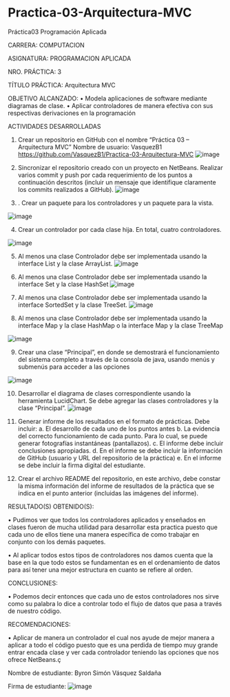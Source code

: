# Practica-03-Arquitectura-MVC

Práctica03 Programación Aplicada

CARRERA: COMPUTACION	 

ASIGNATURA: PROGRAMACION APLICADA

NRO. PRÁCTICA:	3	        

TÍTULO PRÁCTICA: Arquitectura MVC

OBJETIVO ALCANZADO:
•	Modela aplicaciones de software mediante diagramas de clase.
•	Aplicar controladores de manera efectiva con sus respectivas derivaciones en la programación

ACTIVIDADES DESARROLLADAS

1.	Crear un repositorio en GitHub con el nombre “Práctica 03 – Arquitectura MVC”
Nombre de usuario: VasquezB1 
https://github.com/VasquezB1/Practica-03-Arquitectura-MVC
 ![image](https://user-images.githubusercontent.com/49033314/56637990-9d010b00-6632-11e9-921a-df84c457694f.png)
 
2.	Sincronizar el repositorio creado con un proyecto en NetBeans. Realizar varios commit y push por cada requerimiento de los puntos a continuación descritos (incluir un mensaje que identifique claramente los commits realizados a GitHub).
![image](https://user-images.githubusercontent.com/49033314/56642533-3f25f080-663d-11e9-8ec4-d5f198733b9a.png)

3.	. Crear un paquete para los controladores y un paquete para la vista. 

![image](https://user-images.githubusercontent.com/49033314/56638013-aa1dfa00-6632-11e9-8bd0-eb6e760df437.png)

4.	Crear un controlador por cada clase hija. En total, cuatro controladores. 

![image](https://user-images.githubusercontent.com/49033314/56638031-b43ff880-6632-11e9-81e3-572cfda34279.png)

5.	Al menos una clase Controlador debe ser implementada usando la interface List y la clase ArrayList.
![image](https://user-images.githubusercontent.com/49033314/56638081-d20d5d80-6632-11e9-8aca-97682fb10096.png)

6.	Al menos una clase Controlador debe ser implementada usando la interface Set y la clase HashSet
![image](https://user-images.githubusercontent.com/49033314/56638099-db96c580-6632-11e9-8cee-acb63c6575f4.png)
 
7.	Al menos una clase Controlador debe ser implementada usando la interface SortedSet y la clase TreeSet.
![image](https://user-images.githubusercontent.com/49033314/56638124-e5b8c400-6632-11e9-9fc9-e681f91e2604.png)
 
8.	Al menos una clase Controlador debe ser implementada usando la interface Map y la clase HashMap o la interface Map y la clase TreeMap

![image](https://user-images.githubusercontent.com/49033314/56638135-ee10ff00-6632-11e9-8a1a-d476db39a9dc.png)
 
9.	Crear una clase “Principal”, en donde se demostrará el funcionamiento del sistema completo a través de la consola de java, usando menús y submenús para acceder a las opciones

![image](https://user-images.githubusercontent.com/49033314/56638148-f6693a00-6632-11e9-8615-00104e0ad900.png)
 
10.	Desarrollar el diagrama de clases correspondiente usando la herramienta LucidChart. Se debe agregar las clases controladores y la clase “Principal”.
![image](https://user-images.githubusercontent.com/49033314/56642596-6aa8db00-663d-11e9-9dca-a3d412989e81.png)

11.	Generar informe de los resultados en el formato de prácticas. Debe incluir: 
a. El desarrollo de cada uno de los puntos antes 
b. La evidencia del correcto funcionamiento de cada punto. Para lo cual, se puede generar fotografías instantáneas (pantallazos). 
c. El informe debe incluir conclusiones apropiadas. 
d. En el informe se debe incluir la información de GitHub (usuario y URL del repositorio de la práctica) 
e. En el informe se debe incluir la firma digital del estudiante.

12.	Crear el archivo README del repositorio, en este archivo, debe constar la misma información del informe de resultados de la práctica que se indica en el punto anterior (incluidas las imágenes del informe).

RESULTADO(S) OBTENIDO(S):

•	Pudimos ver que todos los controladores aplicados y enseñados en clases fueron de mucha utilidad para desarrollar esta practica puesto que cada uno de ellos tiene una manera específica de como trabajar en conjunto con los demás paquetes.

•	Al aplicar todos estos tipos de controladores nos damos cuenta que la base en la que todo estos se fundamentan es en el ordenamiento de datos para así tener una mejor estructura en cuanto se refiere al orden.

CONCLUSIONES:

•	Podemos decir entonces que cada uno de estos controladores nos sirve como su palabra lo dice a controlar todo el flujo de datos que pasa a través de nuestro código.

RECOMENDACIONES:

•	Aplicar de manera un controlador el cual nos ayude de mejor manera a aplicar a todo el código puesto que es una perdida de tiempo muy grande entrar encada clase y ver cada controlador teniendo las opciones que nos ofrece NetBeans.ç

Nombre de estudiante: Byron Simón Vásquez Saldaña

Firma de estudiante: 
![image](https://user-images.githubusercontent.com/49033314/56638164-008b3880-6633-11e9-94aa-dcedb2b1fc95.png)
